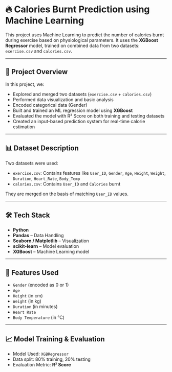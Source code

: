 # 🔥 Calories Burnt Prediction using Machine Learning

This project uses Machine Learning to predict the number of calories burnt during exercise based on physiological parameters. It uses the **XGBoost Regressor** model, trained on combined data from two datasets: `exercise.csv` and `calories.csv`.

---

## 📌 Project Overview

In this project, we:

- Explored and merged two datasets (`exercise.csv` + `calories.csv`)
- Performed data visualization and basic analysis
- Encoded categorical data (Gender)
- Built and trained an ML regression model using **XGBoost**
- Evaluated the model with R² Score on both training and testing datasets
- Created an input-based prediction system for real-time calorie estimation

---

## 📊 Dataset Description

Two datasets were used:

- `exercise.csv`: Contains features like `User_ID`, `Gender`, `Age`, `Height`, `Weight`, `Duration`, `Heart_Rate`, `Body_Temp`
- `calories.csv`: Contains `User_ID` and `Calories` burnt

They are merged on the basis of matching `User_ID` values.

---

## 🛠️ Tech Stack

- **Python**
- **Pandas** – Data Handling
- **Seaborn / Matplotlib** – Visualization
- **scikit-learn** – Model evaluation
- **XGBoost** – Machine Learning model

---

## 📌 Features Used

- `Gender` (encoded as 0 or 1)
- `Age`
- `Height` (in cm)
- `Weight` (in kg)
- `Duration` (in minutes)
- `Heart Rate`
- `Body Temperature` (in °C)

---

## 📈 Model Training & Evaluation

- Model Used: `XGBRegressor`
- Data split: 80% training, 20% testing
- Evaluation Metric: **R² Score**

###